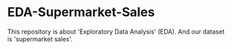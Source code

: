 # EDA-Supermarket-Sales
This repository is about 'Exploratory Data Analysis' (EDA). And our dataset is 'supermarket sales'.
